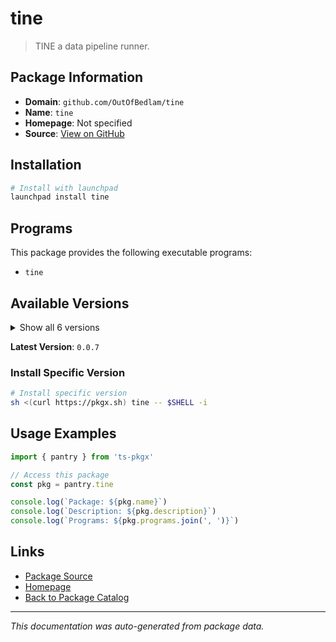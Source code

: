 # tine

> TINE a data pipeline runner.

## Package Information

- **Domain**: `github.com/OutOfBedlam/tine`
- **Name**: `tine`
- **Homepage**: Not specified
- **Source**: [View on GitHub](https://github.com/pkgxdev/pantry/tree/main/projects/github.com/OutOfBedlam/tine/package.yml)

## Installation

```bash
# Install with launchpad
launchpad install tine
```

## Programs

This package provides the following executable programs:

- `tine`

## Available Versions

<details>
<summary>Show all 6 versions</summary>

- `0.0.7`, `0.0.6`, `0.0.5`, `0.0.4`, `0.0.3`
- `0.0.2`

</details>

**Latest Version**: `0.0.7`

### Install Specific Version

```bash
# Install specific version
sh <(curl https://pkgx.sh) tine -- $SHELL -i
```

## Usage Examples

```typescript
import { pantry } from 'ts-pkgx'

// Access this package
const pkg = pantry.tine

console.log(`Package: ${pkg.name}`)
console.log(`Description: ${pkg.description}`)
console.log(`Programs: ${pkg.programs.join(', ')}`)
```

## Links

- [Package Source](https://github.com/pkgxdev/pantry/tree/main/projects/github.com/OutOfBedlam/tine/package.yml)
- [Homepage](#)
- [Back to Package Catalog](../../package-catalog.md)

---

*This documentation was auto-generated from package data.*
